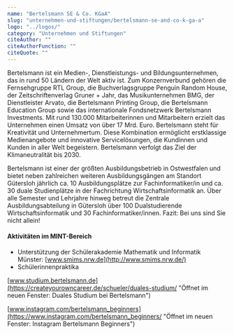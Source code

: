 ```yaml
---
name: "Bertelsmann SE & Co. KGaA"
slug: "unternehmen-und-stiftungen/bertelsmann-se-and-co-k-ga-a"
logo: "../logos/"
category: "Unternehmen und Stiftungen"
citeAuthor: ""
citeAuthorFunction: ""
citeQuote: ""
---
```


Bertelsmann ist ein Medien-, Dienstleistungs- und Bildungsunternehmen, das in rund 50 Ländern der Welt aktiv ist. Zum Konzernverbund gehören die Fernsehgruppe RTL Group, die Buchverlagsgruppe Penguin Random House, der Zeitschriftenverlag Gruner + Jahr, das Musikunternehmen BMG, der Dienstleister Arvato, die Bertelsmann Printing Group, die Bertelsmann Education Group sowie das internationale Fondsnetzwerk Bertelsmann Investments. Mit rund 130.000 Mitarbeiterinnen und Mitarbeitern erzielt das Unternehmen einen Umsatz von über 17 Mrd. Euro. Bertelsmann steht für Kreativität und Unternehmertum. Diese Kombination ermöglicht erstklassige Medienangebote und innovative Servicelösungen, die Kundinnen und Kunden in aller Welt begeistern. Bertelsmann verfolgt das Ziel der Klimaneutralität bis 2030.

Bertelsmann ist einer der größten Ausbildungsbetrieb in Ostwestfalen und bietet neben zahlreichen weiteren Ausbildungsgängen am Standort Gütersloh jährlich ca. 10 Ausbildungsplätze zur Fachinformatiker/in und ca. 30 duale Studienplätze in der Fachrichtung Wirtschaftsinformatik an. Über alle Semester und Lehrjahre hinweg betreut die Zentrale Ausbildungsabteilung in Gütersloh über 100 Dualstudierende Wirtschaftsinformatik und 30 Fachinformatiker/innen. Fazit: Bei uns sind Sie nicht allein!

#### Aktivitäten im MINT-Bereich

- Unterstützung der Schülerakademie Mathematik und Informatik Münster: [www.smims.nrw.de](http://www.smims.nrw.de/)
- Schülerinnenpraktika

[www.studium.bertelsmann.de](https://createyourowncareer.de/schueler/duales-studium/ "Öffnet im neuen Fenster: Duales Studium bei Bertelsmann")

[www.instagram.com/bertelsmann_beginners](https://www.instagram.com/bertelsmann_beginners/ "Öffnet im neuen Fenster: Instagram Bertelsmann Beginners")
